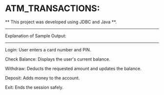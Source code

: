 # ATM_TRANSACTIONS:

** This project was developed using JDBC and Java **.
___________________
Explanation of Sample Output:
_______________________________
Login: User enters a card number and PIN.

Check Balance: Displays the user's current balance.

Withdraw: Deducts the requested amount and updates the balance.

Deposit: Adds money to the account.

Exit: Ends the session safely.
